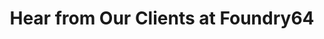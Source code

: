 ---
enable: true
title: "Hear from Our Clients at Foundry64"
description: "Explore the success stories of businesses powered by our solutions. See what they say about partnering with Foundry64"

# Testimonials
testimonials:
  - name: "Kevin Malley"
    designation: "CEO, GyftGram Corp"
    avatar: "/images/avatar-sm.png"
    content: "As co-founder of GyftGram I have had the pleasure of working with Gabriel Perez. His talent as a remarkable software developer enabled us to take our platform to a level that would take most dev shops months to complete. Gabriel Perez is a true hidden gem!"

  - name: "Helaine Knapp"
    designation: "Founder & CEO, CITYROW"
    avatar: "/images/avatar-sm.png"
    content: "I worked with Gabriel several times over the past five years and cannot recommend him enough. He’s smart, trustworthy and a great partner in thinking creatively not just about technology solutions - but how they match to business decisions. Looking forward to collaborating again soon!"

  - name: "Dots Oyebolu"
    designation: "Go-To-Marketing Strategist for Digital Product Marketing, Demand Generation, and Marketing Intelligence"
    avatar: "/images/avatar-sm.png"
    content: "I met Gabriel over a year ago as just another 'Developer'. What I didn't know is that his product development acumen is the stuff of SaaS legend! Gabriel is willing to research, try, and optimize. He is a miracle-working IT leader with too many ideas. All the work I have done with Gabriel has helped to drive my industry forward as a whole, not just solve customer needs."

  - name: "Ashley Keith"
    designation: "Co-Founder + Chief Brand Officer at CITYROW"
    avatar: "/images/avatar-sm.png"
    content: "Gabriel has been an incredible asset to CityRow. He is a skilled engineer with a strategic, entrepreneurial mindset. He is creative, nimble and, as a founder himself, is a leader who understands how to align tech with business goals. Having Gabriel’s level of talent on a fractional basis has been an absolute game changer for us."

  - name: "Marisel Polanco"
    designation: "Co-Founder at GyftGram"
    avatar: "/images/avatar-sm.png"
    content: "As someone deeply invested in the hospitality and entertainment industry, finding the right tech partner to bring GyftGram's vision to life was crucial. That's where Gabriel and his team came in, and I couldn't be happier with our collaboration. Gabriel's understanding of our industry's unique needs was evident from day one. Working with Gabriel was not just a service experience but a partnership that added substantial value to GyftGram."

  - name: "Kimberly Pace Becker, Ph.D."
    designation: "Corpus Linguist & Champion for Transparent, Ethical AI Use in Academia"
    avatar: "/images/avatar-sm.png"
    content: "Gabe is not only a fantastic developer, he's also a lovely colleague. He quickly got to work building what we asked for, and he did it well in a reasonable time frame at a reasonable price. We would absolutely hire him again without reservation."

# don't create a separate page
_build:
  render: "never"
---